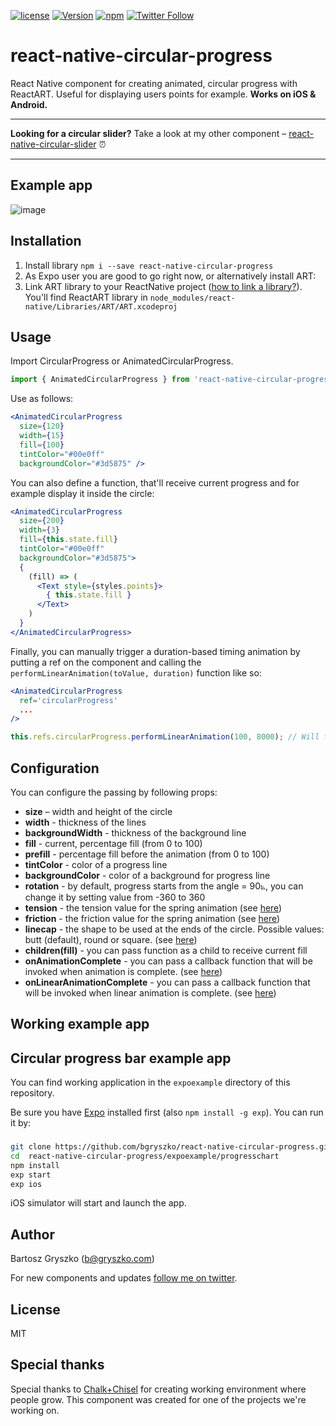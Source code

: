 [![license](https://img.shields.io/github/license/mashape/apistatus.svg)]()
[![Version](https://img.shields.io/npm/v/react-native-circular-progress.svg)](https://www.npmjs.com/package/react-native-circular-progress)
[![npm](https://img.shields.io/npm/dt/react-native-circular-progress.svg)](https://www.npmjs.com/package/react-native-circular-progress)
[![Twitter Follow](https://img.shields.io/twitter/follow/bgryszko.svg?style=social&label=Follow)](https://twitter.com/bgryszko)

# react-native-circular-progress

React Native component for creating animated, circular progress with ReactART. Useful for displaying users points for example. **Works on iOS & Android.**

---
**Looking for a circular slider?** Take a look at my other component – [react-native-circular-slider](https://github.com/bgryszko/react-native-circular-slider) :alarm_clock:

----

## Example app
![image](screenshot.gif)

## Installation

1. Install library `npm i --save react-native-circular-progress`
2. As Expo user you are good to go right now, or alternatively install ART:
3. Link ART library to your ReactNative project ([how to link a library?](https://facebook.github.io/react-native/docs/linking-libraries-ios.html#content)). You'll find ReactART library in `node_modules/react-native/Libraries/ART/ART.xcodeproj`

## Usage

Import CircularProgress or AnimatedCircularProgress.

```js
import { AnimatedCircularProgress } from 'react-native-circular-progress';
```

Use as follows:

```jsx
<AnimatedCircularProgress
  size={120}
  width={15}
  fill={100}
  tintColor="#00e0ff"
  backgroundColor="#3d5875" />
```

You can also define a function, that'll receive current progress and for example display it inside the circle:

```jsx
<AnimatedCircularProgress
  size={200}
  width={3}
  fill={this.state.fill}
  tintColor="#00e0ff"
  backgroundColor="#3d5875">
  {
    (fill) => (
      <Text style={styles.points}>
        { this.state.fill }
      </Text>
    )
  }
</AnimatedCircularProgress>
```

Finally, you can manually trigger a duration-based timing animation by putting a ref on the component and calling the `performLinearAnimation(toValue, duration)` function like so:
```jsx
<AnimatedCircularProgress
  ref='circularProgress'
  ...
/>
```
```javascript
this.refs.circularProgress.performLinearAnimation(100, 8000); // Will fill the progress bar linearly in 8 seconds
```

## Configuration

You can configure the passing by following props:

- **size** – width and height of the circle
- **width** - thickness of the lines
- **backgroundWidth** - thickness of the background line
- **fill** - current, percentage fill (from 0 to 100)
- **prefill** - percentage fill before the animation (from 0 to 100)
- **tintColor** - color of a progress line
- **backgroundColor** - color of a background for progress line
- **rotation** - by default, progress starts from the angle = 90⦝, you can change it by setting value from -360 to 360
- **tension** - the tension value for the spring animation (see [here](https://facebook.github.io/react-native/docs/animations.html#core-api))
- **friction** - the friction value for the spring animation (see [here](https://facebook.github.io/react-native/docs/animations.html#core-api))
- **linecap** - the shape to be used at the ends of the circle. Possible values: butt (default), round or square. (see [here](https://developer.mozilla.org/en/docs/Web/SVG/Attribute/stroke-linecap))
- **children(fill)** - you can pass function as a child to receive current fill
- **onAnimationComplete** - you can pass a callback function that will be invoked when animation is complete. (see [here](https://facebook.github.io/react-native/docs/animated.html#working-with-animations))
- **onLinearAnimationComplete** - you can pass a callback function that will be invoked when linear animation is complete. (see [here](https://facebook.github.io/react-native/docs/animated.html#working-with-animations))
## Working example app


## Circular progress bar example app

You can find working application in the `expoexample` directory of this repository.

Be sure you have [Expo](https://expo.io/) installed first (also `npm install -g exp`).
You can run it by:

### 

```sh
git clone https://github.com/bgryszko/react-native-circular-progress.git
cd  react-native-circular-progress/expoexample/progresschart
npm install
exp start
exp ios
```

iOS simulator will start and launch the app.

## Author

Bartosz Gryszko (b@gryszko.com)

For new components and updates [follow me on twitter](http://twitter.com/bgryszko).


## License

MIT

## Special thanks
Special thanks to [Chalk+Chisel](http://chalkchisel.com) for creating working environment where people grow. This component was created for one of the projects we're working on.
